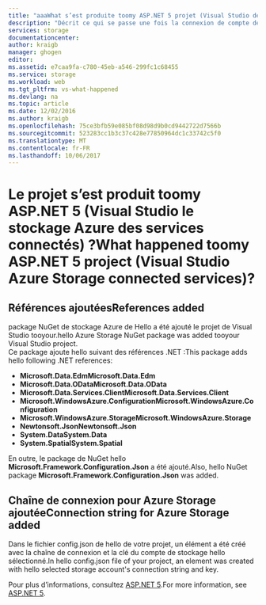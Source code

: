 ```yaml
---
title: "aaaWhat s’est produite toomy ASP.NET 5 projet (Visual Studio des services connectés) | Documents Microsoft"
description: "Décrit ce qui se passe une fois la connexion de compte de stockage Azure tooan dans un projet Visual Studio ASP.NET 5 à l’aide de Visual Studio services connectés"
services: storage
documentationcenter: 
author: kraigb
manager: ghogen
editor: 
ms.assetid: e7caa9fa-c780-45eb-a546-299fc1c68455
ms.service: storage
ms.workload: web
ms.tgt_pltfrm: vs-what-happened
ms.devlang: na
ms.topic: article
ms.date: 12/02/2016
ms.author: kraigb
ms.openlocfilehash: 75ce3bfb59e085bf08d98d9b0cd9442722d7566b
ms.sourcegitcommit: 523283cc1b3c37c428e77850964dc1c33742c5f0
ms.translationtype: MT
ms.contentlocale: fr-FR
ms.lasthandoff: 10/06/2017
---
```

# <a name="what-happened-toomy-aspnet-5-project-visual-studio-azure-storage-connected-services"></a><span data-ttu-id="d8eec-103">Le projet s’est produit toomy ASP.NET 5 (Visual Studio le stockage Azure des services connectés) ?</span><span class="sxs-lookup"><span data-stu-id="d8eec-103">What happened toomy ASP.NET 5 project (Visual Studio Azure Storage connected services)?</span></span>
## <a name="references-added"></a><span data-ttu-id="d8eec-104">Références ajoutées</span><span class="sxs-lookup"><span data-stu-id="d8eec-104">References added</span></span>
<span data-ttu-id="d8eec-105">package NuGet de stockage Azure de Hello a été ajouté le projet de Visual Studio tooyour.</span><span class="sxs-lookup"><span data-stu-id="d8eec-105">hello Azure Storage NuGet package was added tooyour Visual Studio project.</span></span>  
<span data-ttu-id="d8eec-106">Ce package ajoute hello suivant des références .NET :</span><span class="sxs-lookup"><span data-stu-id="d8eec-106">This package adds hello following .NET references:</span></span>

* <span data-ttu-id="d8eec-107">**Microsoft.Data.Edm**</span><span class="sxs-lookup"><span data-stu-id="d8eec-107">**Microsoft.Data.Edm**</span></span>
* <span data-ttu-id="d8eec-108">**Microsoft.Data.OData**</span><span class="sxs-lookup"><span data-stu-id="d8eec-108">**Microsoft.Data.OData**</span></span>
* <span data-ttu-id="d8eec-109">**Microsoft.Data.Services.Client**</span><span class="sxs-lookup"><span data-stu-id="d8eec-109">**Microsoft.Data.Services.Client**</span></span>
* <span data-ttu-id="d8eec-110">**Microsoft.WindowsAzure.Configuration**</span><span class="sxs-lookup"><span data-stu-id="d8eec-110">**Microsoft.WindowsAzure.Configuration**</span></span>
* <span data-ttu-id="d8eec-111">**Microsoft.WindowsAzure.Storage**</span><span class="sxs-lookup"><span data-stu-id="d8eec-111">**Microsoft.WindowsAzure.Storage**</span></span>
* <span data-ttu-id="d8eec-112">**Newtonsoft.Json**</span><span class="sxs-lookup"><span data-stu-id="d8eec-112">**Newtonsoft.Json**</span></span>
* <span data-ttu-id="d8eec-113">**System.Data**</span><span class="sxs-lookup"><span data-stu-id="d8eec-113">**System.Data**</span></span>
* <span data-ttu-id="d8eec-114">**System.Spatial**</span><span class="sxs-lookup"><span data-stu-id="d8eec-114">**System.Spatial**</span></span>

<span data-ttu-id="d8eec-115">En outre, le package de NuGet hello **Microsoft.Framework.Configuration.Json** a été ajouté.</span><span class="sxs-lookup"><span data-stu-id="d8eec-115">Also, hello NuGet package **Microsoft.Framework.Configuration.Json** was added.</span></span>

## <a name="connection-string-for-azure-storage-added"></a><span data-ttu-id="d8eec-116">Chaîne de connexion pour Azure Storage ajoutée</span><span class="sxs-lookup"><span data-stu-id="d8eec-116">Connection string for Azure Storage added</span></span>
<span data-ttu-id="d8eec-117">Dans le fichier config.json de hello de votre projet, un élément a été créé avec la chaîne de connexion et la clé du compte de stockage hello sélectionné.</span><span class="sxs-lookup"><span data-stu-id="d8eec-117">In hello config.json file of your project, an element was created with hello selected storage account's connection string and key.</span></span>

<span data-ttu-id="d8eec-118">Pour plus d’informations, consultez [ASP.NET 5](http://www.asp.net/vnext).</span><span class="sxs-lookup"><span data-stu-id="d8eec-118">For more information, see [ASP.NET 5](http://www.asp.net/vnext).</span></span>

